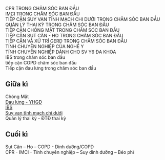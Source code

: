   
CPR TRONG CHĂM SÓC BAN ĐẦU  
IMCI TRONG CHĂM SÓC BAN ĐẦU  
TIẾP CẬN SUY VAN TĨNH MẠCH CHI DƯỚI TRONG CHĂM SÓC BAN ĐẦU  
QUẢN LÝ THAI KỲ TRONG CHĂM SÓC BAN ĐẦU  
TIẾP CẬN CHÓNG MẶT TRONG CHĂM SÓC BAN ĐẦU  
TIẾP CẬN SỤT CÂN - HO TRONG CHĂM SÓC BAN ĐẦU  
TIẾP CẬN VÀ XỬ TRÍ GERD TRONG CHĂM SÓC BAN ĐẦU  
TÍNH CHUYÊN NGHIỆP CỦA NGHỀ Y  
TÍNH CHUYÊN NGHIỆP DÀNH CHO SV Y6 ĐA KHOA  
IBS trong chăm sóc ban đầu  
tiếp cận COPD chăm sóc ban đầu  
Tiếp cận đau lưng trong chăm sóc ban đầu  
  
  
## Giữa kì  
Chóng Mặt  
[Đau lưng - YHGĐ](./%C4%90au%20l%C6%B0ng%20-%20YHG%C4%90.md)  
[IBS](./IBS.md)  
[Suy van tĩnh mạch chi dưới](./Suy%20van%20t%C4%A9nh%20m%E1%BA%A1ch%20chi%20d%C6%B0%E1%BB%9Bi.md)  
Quản lý thai kỳ - ĐTĐ thai kỳ  
  
## Cuối kì  
Sụt Cân – Ho – COPD - Dinh dưỡng/COPD  
CPR - IMCI - Tính chuyên nghiệp – Suy dinh dưỡng – Béo phì